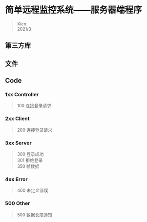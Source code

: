 # 简单远程监控系统——服务器端程序  
>Xien  
>2021/3  
## 第三方库  



## 文件  



## Code  
### 1xx  Controller
>100 连接登录请求    

### 2xx  Client
>200 连接登录请求  

### 3xx  Server
>300 登录成功  
>301 拒绝登录  
>350 帧数据  

### 4xx  Error
>400 未定义错误


### 500 Other
>500 数据长度通知  